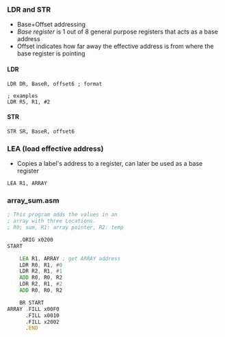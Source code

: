 ### LDR and STR 
- Base+Offset addressing
- *Base register* is 1 out of 8 general purpose registers that acts as a base address
- Offset indicates how far away the effective address is from where the base register is pointing

#### LDR
```
LDR DR, BaseR, offset6 ; format

; examples
LDR R5, R1, #2
```
#### STR
```
STR SR, BaseR, offset6
```


### LEA (load effective address)
- Copies a label's address to a register, can later be used as a base register
```
LEA R1, ARRAY
```


### array_sum.asm
```asm
; This program adds the values in an
; array with three Locations.
; R0; sum, R1: array pointer, R2: temp

	.ORIG x0200
START

	LEA R1, ARRAY ; get ARRAY address
	LDR R0, R1, #0
	LDR R2, R1, #1
	ADD R0, R0, R2
	LDR R2, R1, #2
	ADD R0, R0, R2

	BR START
ARRAY .FILL x00F0
	  .FILL x0010
	  .FILL x2002
	  .END 
```